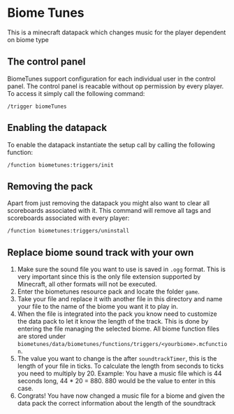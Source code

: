 # Biome Tunes

This is a minecraft datapack which changes music for the player dependent on biome type

## The control panel
BiomeTunes support configuration for each individual user in the control panel. The control panel is reacable without op permission by every player. To access it simply call the following command:  
```
/trigger biomeTunes
```

## Enabling the datapack
To enable the datapack instantiate the setup call by calling the following function:
```
/function biometunes:triggers/init
```

## Removing the pack
Apart from just removing the datapack you might also want to clear all scoreboards associated with it. This command will remove all tags and scoreboards associated with every player:
```
/function biometunes:triggers/uninstall
```

## Replace biome sound track with your own
1. Make sure the sound file you want to use is saved in `.ogg` format. This is very important since this is the only file extension supported by Minecraft, all other formats will not be executed.
2. Enter the biometunes resource pack and locate the folder `game`. 
3. Take your file and replace it with another file in this directory and name your file to the name of the biome you want it to play in.
4. When the file is integrated into the pack you know need to customize the data pack to let it know the length of the track. This is done by entering the file managing the selected biome. All biome function files are stored under `biometunes/data/biometunes/functions/triggers/<yourbiome>.mcfunction`. 
5. The value you want to change is the after `soundtrackTimer`, this is the length of your file in ticks. To calculate the length from seconds to ticks you need to multiply by 20. Example: You have a music file which is 44 seconds long, 44 * 20 = 880. 880 would be the value to enter in this case.
6. Congrats! You have now changed a music file for a biome and given the data pack the correct information about the length of the soundtrack
